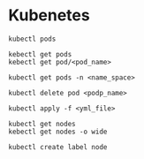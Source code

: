 # Kubenetes

```
kubectl pods

kebectl get pods
kebectl get pod/<pod_name>

kubectl get pods -n <name_space>

kubectl delete pod <podp_name>
```

```
kubectl apply -f <yml_file>
```

```
kubectl get nodes
kebectl get nodes -o wide
```

```
kubectl create label node
```
